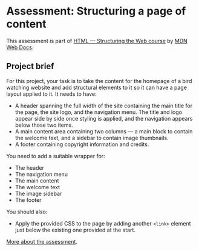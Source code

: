 # Assessment: Structuring a page of content

This assessment is part of [HTML — Structuring the Web course](https://developer.mozilla.org/en-US/docs/Learn/HTML) by [MDN Web Docs](https://developer.mozilla.org/).

## Project brief

For this project, your task is to take the content for the homepage of a bird watching website and add structural elements to it so it can have a page layout applied to it. It needs to have:

* A header spanning the full width of the site containing the main title for the page, the site logo, and the navigation menu. The title and logo appear side by side once styling is applied, and the navigation appears below those two items.
* A main content area containing two columns — a main block to contain the welcome text, and a sidebar to contain image thumbnails.
* A footer containing copyright information and credits.

You need to add a suitable wrapper for:

* The header
* The navigation menu
* The main content
* The welcome text
* The image sidebar
* The footer

You should also:

* Apply the provided CSS to the page by adding another `<link>` element just below the existing one provided at the start.

[More about the assessment](https://developer.mozilla.org/en-US/docs/Learn/HTML/Introduction_to_HTML/Structuring_a_page_of_content).
